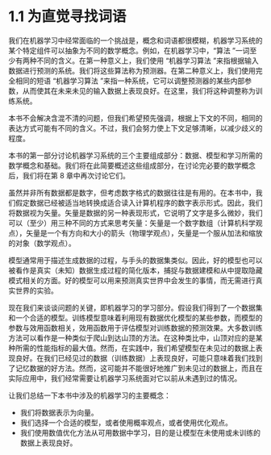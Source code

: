 # 1.1 为直觉寻找词语

我们在机器学习中经常面临的一个挑战是，概念和词语都很模糊，机器学习系统的某个特定组件可以抽象为不同的数学概念。例如，在机器学习中，“算法 ”一词至少有两种不同的含义。在第一种意义上，我们使用 “机器学习算法 ”来指根据输入数据进行预测的系统。我们将这些算法称为预测器。在第二种意义上，我们使用完全相同的短语 “机器学习算法 ”来指一种系统，它可以调整预测器的某些内部参数，从而使其在未来未见的输入数据上表现良好。在这里，我们将这种调整称为训练系统。

本书不会解决含混不清的问题，但我们希望预先强调，根据上下文的不同，相同的表达方式可能有不同的含义。不过，我们会努力使上下文足够清晰，以减少歧义的程度。

本书的第一部分讨论机器学习系统的三个主要组成部分：数据、模型和学习所需的数学概念和基础。我们将在此简要概述这些组成部分，在讨论完必要的数学概念后，我们将在第 8 章中再次讨论它们。

虽然并非所有数据都是数字，但考虑数字格式的数据往往是有用的。在本书中，我们假定数据已经被适当地转换成适合读入计算机程序的数字表示形式。因此，我们将数据视为矢量。矢量是数据的另一种表现形式，它说明了文字是多么微妙，我们可以（至少）用三种不同的方式来思考矢量：矢量是一个数字数组（计算机科学观点），矢量是一个有方向和大小的箭头（物理学观点），矢量是一个服从加法和缩放的对象（数学观点）。

模型通常用于描述生成数据的过程，与手头的数据集类似。因此，好的模型也可以被看作是真实（未知）数据生成过程的简化版本，捕捉与数据建模和从中提取隐藏模式相关的方面。好的模型可以用来预测真实世界中会发生的事情，而无需进行真实世界的实验。

现在我们来谈谈问题的关键，即机器学习的学习部分。假设我们得到了一个数据集和一个合适的模型。训练模型意味着利用现有数据优化模型的某些参数，而模型的参数与效用函数相关，效用函数用于评估模型对训练数据的预测效果。大多数训练方法可以看作是一种类似于爬山到达山顶的方法。在这种类比中，山顶对应的是某种所需的性能指标的最大值。然而，在实践中，我们希望模型在未见过的数据上表现良好。在我们已经见过的数据（训练数据）上表现良好，可能只意味着我们找到了记忆数据的好方法。然而，这可能并不能很好地推广到未见过的数据上，而且在实际应用中，我们经常需要让机器学习系统面对它以前从未遇到过的情况。

让我们总结一下本书中涉及的机器学习的主要概念： 

- 我们将数据表示为向量。
- 我们选择一个合适的模型，或者使用概率观点，或者使用优化观点。
- 我们使用数值优化方法从可用数据中学习，目的是让模型在未使用或未训练的数据上表现良好。